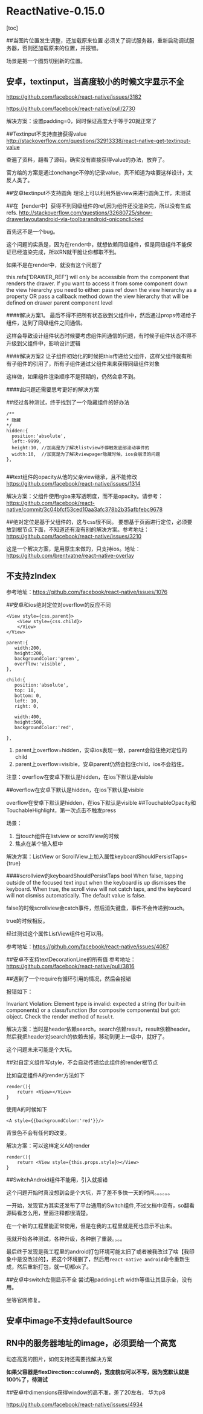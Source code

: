 # ReactNative-0.15.0

[toc]


##当图片位置发生调整，还加载原来位置
必须关了调试服务器，重新启动调试服务器，否则还加载原来的位置，并报错。

场景是把一个图剪切到新的位置。


## 安卓，textinput，当高度较小的时候文字显示不全
https://github.com/facebook/react-native/issues/3182

https://github.com/facebook/react-native/pull/2730

解决方案：设置padding=0，同时保证高度大于等于20就正常了


##Textinput不支持直接获得value
http://stackoverflow.com/questions/32913338/react-native-get-textinput-value

查遍了资料，翻看了源码，确实没有直接获得value的办法，放弃了。

官方给的方案是通过onchange不停的记录value，真不知道为啥要这样设计，太反人类了。

##安卓textinput不支持圆角
理论上可以利用外层view来进行圆角工作，未测试

##在【render中】获得不到同级组件的ref,因为组件还没渲染完，所以没有生成refs.
http://stackoverflow.com/questions/32680725/show-drawerlayoutandroid-via-toolbarandroid-oniconclicked

首先这不是一个bug。

这个问题的实质是，因为在render中，就想依赖同级组件，但是同级组件不能保证已经渲染完成，所以RN就干脆让你都取不到。

如果不是在render中，就没有这个问题了

this.refs['DRAWER_REF'] will only be accessible from the component that renders the drawer. If you want to access it from some component down the view hierarchy you need to either: pass ref down the view hierarchy as a property OR pass a callback method down the view hierarchy that will be defined on drawer parent component level


####解决方案1。
最后不得不把所有状态放到父组件中，然后通过props传递给子组件，达到了同级组件之间通信。

这样会导致设计组件状态时候要考虑组件间通信的问题，有时候子组件状态不得不升级到父组件中，影响设计逻辑

####解决方案2 
让子组件初始化的时候把this传递给父组件，这样父组件就有所有子组件的引用了，所有子组件通过父组件来来获得同级组件对象

这样做，如果组件渲染顺序不是预期的，仍然会拿不到。

####此问题还需要思考更好的解决方案

##经过各种测试，终于找到了一个隐藏组件的好办法


```
/**
* 隐藏
*/
hidden:{
  position:'absolute',
  left:-9999,
  height:10, //加高是为了解决listview不停触发底部滚动事件的
  width:10,  //加宽是为了解决viewpager隐藏时候，ios会崩溃的问题
},
        
```



##text组件的opacity从他的父亲view继承，且不能修改
https://github.com/facebook/react-native/issues/1314

解决方案：父组件使用rgba来写透明度，而不是opacity。请参考：https://github.com/facebook/react-native/commit/3c04bfcf53ced10aa3afc378b2b35afbfebc9678

##绝对定位是基于父组件的，这与css很不同。
要想基于页面进行定位，必须要放到根节点下面，不知道还有没有别的解决方案。参考地址：https://github.com/facebook/react-native/issues/3210

这是一个解决方案，是用原生来做的，只支持ios。地址：https://github.com/brentvatne/react-native-overlay

## 不支持zIndex
参考地址：https://github.com/facebook/react-native/issues/1076

##安卓和ios绝对定位对overflow的反应不同
```
<View style={css.parent}>
	<View style={css.child}>
	</View>
</View>
        
parent:{
   width:200,
   height:200,
   backgroundColor:'green',
   overflow:'visible',
},

child:{
   position:'absolute',
   top: 10,
   bottom: 0,
   left: 10,
   right: 0,

   width:400,
   height:500,
   backgroundColor:'red',

},             
```
1. parent上overflow=hidden，安卓ios表现一致，parent会挡住绝对定位的child
2. parent上overflow=visible，安卓parent仍然会挡住child，ios不会挡住。

注意：overflow在安卓下默认是hidden，在ios下默认是visible

##overflow在安卓下默认是hidden，在ios下默认是visible

overflow在安卓下默认是hidden，在ios下默认是visible
##TouchableOpacity和TouchableHighlight，第一次点击不触发press

场景：
 
1. 当touch组件在listview or scrollView的时候
2. 焦点在某个输入框中

解决方案：ListView or ScrollView上加入属性keyboardShouldPersistTaps={true}

 
####scrollview的keyboardShouldPersistTaps bool 
When false, tapping outside of the focused text input when the keyboard is up dismisses the keyboard. When true, the scroll view will not catch taps, and the keyboard will not dismiss automatically. The default value is false.

false的时候scrollview会catch事件，然后消失键盘，事件不会传递到touch。

true的时候相反。

经过测试这个属性ListView组件也可以用。

参考地址：https://github.com/facebook/react-native/issues/4087


##安卓不支持textDecorationLine的所有值
参考地址：https://github.com/facebook/react-native/pull/3816

##遇到了一个require有循环引用的情况，然后会报错

报错如下：

Invariant Violation: Element type is invalid: expected a string (for built-in components) or a class/function (for composite components) but got: object. Check the render method of `Result`.

解决方案：当时是header依赖search，search依赖result，result依赖header。然后我把header对search的依赖去掉，移动到更上一级中，就好了。

这个问题未来可能是个大坑。

##对自定义组件写style，不会自动传递给此组件的render根节点

比如自定组件A的render方法如下

	render(){
		return <View></View>
	}

使用A的时候如下

	<A style={{backgroundColor:'red'}}/>
	
背景色不会有任何的改变。

解决方案：可以这样定义A的render

	render(){
		return <View style={this.props.style}></View>
	}
	
	
	
##SwitchAndroid组件不能用，引入就报错

这个问题开始时真没想到会是个大坑，弄了差不多快一天的时间。。。。。。

一开始，发现官方其实还发布了平台通用的Switch组件,不过文档中没有，so翻看源码看怎么用，里面注释都很清楚。

在一个新的工程里能正常使用，但是在我的工程里就是死也显示不出来。

我就开始各种测试，各种升级，各种删了重装。。。。

最后终于发现是我工程里的android打包环境可能太旧了或者被我改过了啥【我印象中是没改过的】，把这个环境删了，然后用`react-native android`命令重新生成，然后重新打包，就一切都ok了。

##安卓中switch左侧显示不全
尝试用paddingLeft width等值让其显示全，没有用。

坐等官网修复。


## 安卓中image不支持defaultSource

## RN中的服务器地址的image，必须要给一个高宽
动态高宽的图片，如何支持还需要找解决方案

**如果父容器是flexDirection=column的，宽度貌似可以不写，因为宽默认就是100%了，待测试**

##安卓中dimensions获得window的高不准，差了20左右，
华为p8

https://github.com/facebook/react-native/issues/4934













